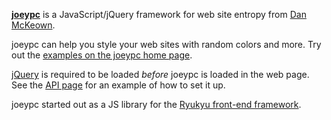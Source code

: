 **[joeypc](http://joeypc.com)** is a JavaScript/jQuery framework for web site entropy from [Dan McKeown](http://danmckeown.info).

joeypc can help you style your web sites with random colors and more. Try out the [examples on the joeypc home page](http://joeypc.com/#turntextgreen).

[jQuery](http://jquery.com) is required to be loaded *before* joeypc is loaded in the web page.  See the [API page](joeypcapi.html) for an example of how to set it up.

joeypc started out as a JS library for the [Ryukyu front-end framework](http://danmckeown.info/code/ryukyu).
